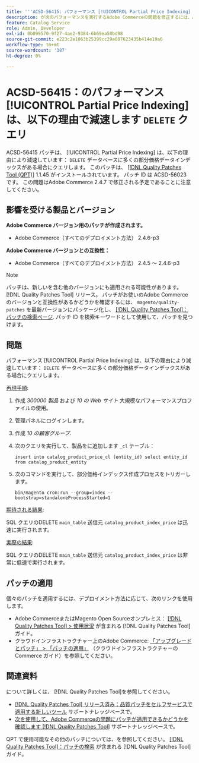 ```yaml
---
title: '''ACSD-56415: パフォーマンス [!UICONTROL Partial Price Indexing] 「DELETE」クエリにより速度が低下しました'
description: が次のパフォーマンスを実行するAdobe Commerceの問題を修正するには、ACSD-56415 パッチを適用してください [!UICONTROL Partial Price Indexing] データベースにインデックスに対する部分的な価格データが多数ある場合、「DELETE」クエリが原因で速度が低下します。
feature: Catalog Service
role: Admin, Developer
exl-id: 0b099570-9f27-4ae2-9384-6b69ea50bd98
source-git-commit: e223c2e1063b25399cc29a087623435b414e19a6
workflow-type: tm+mt
source-wordcount: '387'
ht-degree: 0%

---
```


# ACSD-56415：のパフォーマンス [!UICONTROL Partial Price Indexing] は、以下の理由で減速します `DELETE` クエリ

ACSD-56415 パッチは、 [!UICONTROL Partial Price Indexing] は、以下の理由により減速しています： `DELETE` データベースに多くの部分価格データインデックスがある場合にクエリします。 このパッチは、 [[!DNL Quality Patches Tool (QPT)]](/help/announcements/adobe-commerce-announcements/magento-quality-patches-released-new-tool-to-self-serve-quality-patches.md) 1.1.45 がインストールされています。 パッチ ID は ACSD-56023 です。 この問題はAdobe Commerce 2.4.7 で修正される予定であることに注意してください。

## 影響を受ける製品とバージョン

**Adobe Commerce バージョン用のパッチが作成されます。**

* Adobe Commerce（すべてのデプロイメント方法） 2.4.6-p3

**Adobe Commerce バージョンとの互換性：**

* Adobe Commerce（すべてのデプロイメント方法） 2.4.5 ～ 2.4.6-p3

>[!NOTE]
>
>パッチは、新しいを含む他のバージョンにも適用される可能性があります。 [!DNL Quality Patches Tool] リリース。 パッチがお使いのAdobe Commerceのバージョンと互換性があるかどうかを確認するには、 `magento/quality-patches` を最新バージョンにパッケージ化し、 [[!DNL Quality Patches Tool]：パッチの検索ページ](https://experienceleague.adobe.com/tools/commerce-quality-patches/index.html). パッチ ID を検索キーワードとして使用して、パッチを見つけます。

## 問題

パフォーマンス [!UICONTROL Partial Price Indexing] は、以下の理由により減速しています： `DELETE` データベースに多くの部分価格データインデックスがある場合にクエリします。

<u>再現手順</u>:

1. 作成 *300000 製品* および *10 の Web サイト* 大規模なパフォーマンスプロファイルの使用。
1. 管理パネルにログインします。
1. 作成 *10 の顧客グループ*.
1. 次のクエリを実行して、製品をに追加します `_cl` テーブル：

   ``
    insert into catalog_product_price_cl (entity_id) select entity_id from catalog_product_entity
 ``

1. 次のコマンドを実行して、部分価格インデックス作成プロセスをトリガーします。

   ``
    bin/magento cron:run --group=index --bootstrap=standaloneProcessStarted=1
 ``

<u>期待される結果</u>:

SQL クエリのDELETE `main_table` 送信元 `catalog_product_index_price` は迅速に実行されます。

<u>実際の結果</u>:

SQL クエリのDELETE `main_table` 送信元 `catalog_product_index_price` は非常に低速で実行されます。

## パッチの適用

個々のパッチを適用するには、デプロイメント方法に応じて、次のリンクを使用します。

* Adobe CommerceまたはMagento Open Sourceオンプレミス： [[!DNL Quality Patches Tool] > 使用状況](https://experienceleague.adobe.com/docs/commerce-operations/tools/quality-patches-tool/usage.html) が含まれる [!DNL Quality Patches Tool] ガイド。
* クラウドインフラストラクチャー上のAdobe Commerce: [「アップグレードとパッチ」 > 「パッチの適用」](https://experienceleague.adobe.com/docs/commerce-cloud-service/user-guide/develop/upgrade/apply-patches.html) （クラウドインフラストラクチャーのCommerce ガイド）を参照してください。

## 関連資料

について詳しくは、 [!DNL Quality Patches Tool]を参照してください。

* [[!DNL Quality Patches Tool] リリース済み：品質パッチをセルフサービスで適用する新しいツール](/help/announcements/adobe-commerce-announcements/magento-quality-patches-released-new-tool-to-self-serve-quality-patches.md) サポートナレッジベースで。
* [次を使用して、Adobe Commerceの問題にパッチが適用できるかどうかを確認します [!DNL Quality Patches Tool]](/help/support-tools/patches-available-in-qpt-tool/check-patch-for-magento-issue-with-magento-quality-patches.md) サポートナレッジベースで。

QPT で使用可能なその他のパッチについては、を参照してください。 [[!DNL Quality Patches Tool]：パッチの検索](https://experienceleague.adobe.com/tools/commerce-quality-patches/index.html) が含まれる [!DNL Quality Patches Tool] ガイド。
